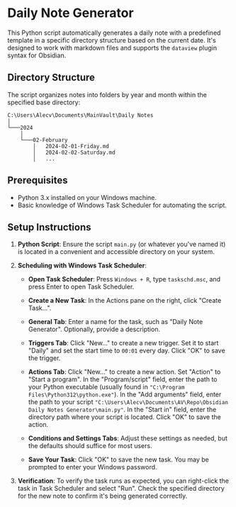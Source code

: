 # Daily Note Generator

This Python script automatically generates a daily note with a predefined template in a specific directory structure based on the current date. It's designed to work with markdown files and supports the `dataview` plugin syntax for Obsidian.

## Directory Structure

The script organizes notes into folders by year and month within the specified base directory:

```
C:\Users\Alecv\Documents\MainVault\Daily Notes
│
└───2024
    │
    └───02-February
        │   2024-02-01-Friday.md
        │   2024-02-02-Saturday.md
        │   ...
```

## Prerequisites

- Python 3.x installed on your Windows machine.
- Basic knowledge of Windows Task Scheduler for automating the script.

## Setup Instructions

1. **Python Script**: Ensure the script `main.py` (or whatever you've named it) is located in a convenient and accessible directory on your system.

2. **Scheduling with Windows Task Scheduler**:

   - **Open Task Scheduler**: Press `Windows + R`, type `taskschd.msc`, and press Enter to open Task Scheduler.

   - **Create a New Task**: In the Actions pane on the right, click "Create Task...".

   - **General Tab**: Enter a name for the task, such as "Daily Note Generator". Optionally, provide a description.

   - **Triggers Tab**: Click "New..." to create a new trigger. Set it to start "Daily" and set the start time to `00:01` every day. Click "OK" to save the trigger.

   - **Actions Tab**: Click "New..." to create a new action. Set "Action" to "Start a program". In the "Program/script" field, enter the path to your Python executable (usually found in `"C:\Program Files\Python312\python.exe"`). In the "Add arguments" field, enter the path to your script `"C:\Users\Alecv\Documents\AV\Repo\Obsidian Daily Notes Generator\main.py"`. In the "Start in" field, enter the directory path where your script is located. Click "OK" to save the action.

   - **Conditions and Settings Tabs**: Adjust these settings as needed, but the defaults should suffice for most users.

   - **Save Your Task**: Click "OK" to save the new task. You may be prompted to enter your Windows password.

3. **Verification**: To verify the task runs as expected, you can right-click the task in Task Scheduler and select "Run". Check the specified directory for the new note to confirm it's being generated correctly.
